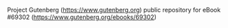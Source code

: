 Project Gutenberg (https://www.gutenberg.org) public repository for
eBook #69302 (https://www.gutenberg.org/ebooks/69302)
